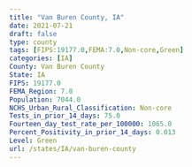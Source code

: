 ```yaml
---
title: "Van Buren County, IA"
date: 2021-07-21
draft: false
type: county
tags: [FIPS:19177.0,FEMA:7.0,Non-core,Green]
categories: [IA]
County: Van Buren County
State: IA
FIPS: 19177.0
FEMA_Region: 7.0
Population: 7044.0
NCHS_Urban_Rural_Classification: Non-core
Tests_in_prior_14_days: 75.0
Fourteen_day_test_rate_per_100000: 1065.0
Percent_Positivity_in_prior_14_days: 0.013
Level: Green
url: /states/IA/van-buren-county
---
```



